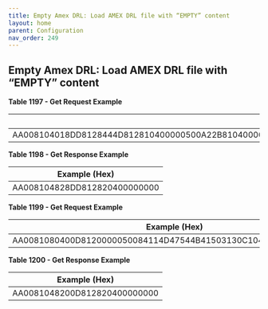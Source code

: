 ```yaml
---
title: Empty Amex DRL: Load AMEX DRL file with “EMPTY” content
layout: home
parent: Configuration
nav_order: 249
---
```


## Empty Amex DRL: Load AMEX DRL file with “EMPTY” content

**Table 1197 - Get Request Example**

| Example (Hex) |
|----|
| AA008104018DD8128444D812810400000500A22B81040000001182010483205E39BD3937CF6B80DECC2B6FD0ABED138D5CC69A6CE55C8790BBA58254B66ED5A30A81083030303030353030870101 |

**Table 1198 - Get Response Example**

| Example (Hex)                |
|------------------------------|
| AA008104828DD812820400000000 |

**Table 1199 - Get Request Example**

| Example (Hex)                                                  |
|----------------------------------------------------------------|
| AA0081080400D8120000050084114D47544B41503130C10400000500CE01AA |

**Table 1200 - Get Response Example**

| Example (Hex)                |
|------------------------------|
| AA0081048200D812820400000000 |

###